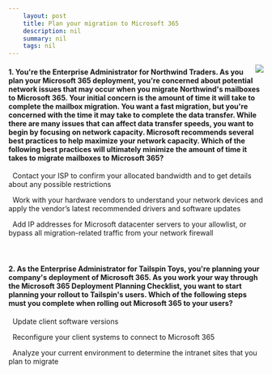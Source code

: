 ```yaml
---
    layout: post
    title: Plan your migration to Microsoft 365 
    description: nil
    summary: nil
    tags: nil
---
```



 <a target="_blank" href="https://docs.microsoft.com/en-us/learn/modules/plan-your-migration-to-microsoft-365/7-knowledge-check/"><i class="fas fa-external-link-alt"></i> </a>
 <img align="right" src="https://docs.microsoft.com/en-us/learn/achievements/generic-badge.svg">
####  1. You're the Enterprise Administrator for Northwind Traders. As you plan your Microsoft 365 deployment, you're concerned about potential network issues that may occur when you migrate Northwind's mailboxes to Microsoft 365. Your initial concern is the amount of time it will take to complete the mailbox migration. You want a fast migration, but you're concerned with the time it may take to complete the data transfer. While there are many issues that can affect data transfer speeds, you want to begin by focusing on network capacity. Microsoft recommends several best practices to help maximize your network capacity. Which of the following best practices will ultimately minimize the amount of time it takes to migrate mailboxes to Microsoft 365?


<i class='fas fa-check-square' style='color: Dodgerblue;'></i> &nbsp;&nbsp;Contact your ISP to confirm your allocated bandwidth and to get details about any possible restrictions

<i class='far fa-square'></i> &nbsp;&nbsp;Work with your hardware vendors to understand your network devices and apply the vendor’s latest recommended drivers and software updates

<i class='far fa-square'></i> &nbsp;&nbsp;Add IP addresses for Microsoft datacenter servers to your allowlist, or bypass all migration-related traffic from your network firewall
<br />
<br />
<br />

####  2. As the Enterprise Administrator for Tailspin Toys, you're planning your company's deployment of Microsoft 365. As you work your way through the Microsoft 365 Deployment Planning Checklist, you want to start planning your rollout to Tailspin's users. Which of the following steps must you complete when rolling out Microsoft 365 to your users?


<i class='far fa-square'></i> &nbsp;&nbsp;Update client software versions

<i class='fas fa-check-square' style='color: Dodgerblue;'></i> &nbsp;&nbsp;Reconfigure your client systems to connect to Microsoft 365

<i class='far fa-square'></i> &nbsp;&nbsp;Analyze your current environment to determine the intranet sites that you plan to migrate
<br />
<br />
<br />
